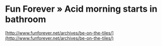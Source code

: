 <!--
id: 168255
link: http://tumblr.atmos.org/post/168255/fun-forever-acid-morning-starts-in-bathroom
slug: fun-forever-acid-morning-starts-in-bathroom
date: Thu Mar 15 2007 07:21:22 GMT-0700 (PDT)
publish: 2007-03-015
tags: 
title: Fun Forever » Acid morning starts in bathroom
-->


Fun Forever » Acid morning starts in bathroom
=============================================

[http://www.funforever.net/archives/be-on-the-tiles/](http://www.funforever.net/archives/be-on-the-tiles/)

